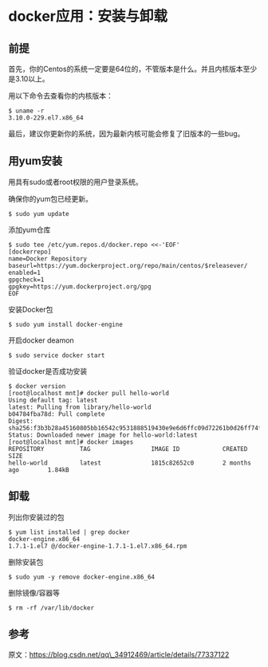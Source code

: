 # docker应用：安装与卸载

## 前提

首先，你的Centos的系统一定要是64位的，不管版本是什么。并且内核版本至少是3.10以上。 

用以下命令去查看你的内核版本：

```
$ uname -r
3.10.0-229.el7.x86_64
```

最后，建议你更新你的系统，因为最新内核可能会修复了旧版本的一些bug。

## 用yum安装

用具有sudo或者root权限的用户登录系统。 

确保你的yum包已经更新。

```
$ sudo yum update
```

添加yum仓库

```
$ sudo tee /etc/yum.repos.d/docker.repo <<-'EOF'
[dockerrepo]
name=Docker Repository
baseurl=https://yum.dockerproject.org/repo/main/centos/$releasever/
enabled=1
gpgcheck=1
gpgkey=https://yum.dockerproject.org/gpg
EOF
```

安装Docker包

```
$ sudo yum install docker-engine
```

开启docker deamon

```
$ sudo service docker start
```

验证docker是否成功安装

```
$ docker version
[root@localhost mnt]# docker pull hello-world
Using default tag: latest
latest: Pulling from library/hello-world
b04784fba78d: Pull complete 
Digest: sha256:f3b3b28a45160805bb16542c9531888519430e9e6d6ffc09d72261b0d26ff74f
Status: Downloaded newer image for hello-world:latest
[root@localhost mnt]# docker images
REPOSITORY          TAG                 IMAGE ID            CREATED             SIZE
hello-world         latest              1815c82652c0        2 months ago        1.84kB
```

## 卸载

列出你安装过的包

```
$ yum list installed | grep docker
docker-engine.x86_64   
1.7.1-1.el7 @/docker-engine-1.7.1-1.el7.x86_64.rpm
```

删除安装包

```
$ sudo yum -y remove docker-engine.x86_64
```

删除镜像/容器等

```
$ rm -rf /var/lib/docker
```

## 参考

原文：https://blog.csdn.net/qq\_34912469/article/details/77337122 



